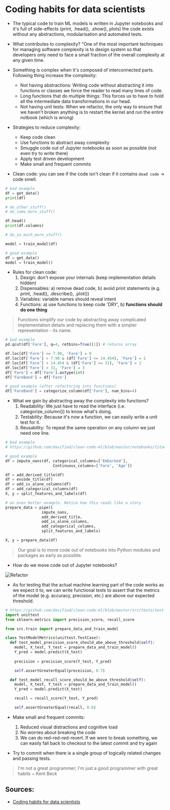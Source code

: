 # Coding habits for data scientists

* The typical code to train ML models is written in Jupyter notebooks and it's
  full of side-effects (print, .head(), .show(), plots) the code exists without
  any abstractions, modularisation and automated tests.

* What contributes to complexity? "One of the most important techniques for
  managing software complexity is to design system so that developers only need
  to face a small fraction of the overall complexity at any given time.

* Something is complex when it's composed of interconnected parts. Following
  thing increase the complexity:
  - Not having abstractions: Writing code without abstracting it into functions
    or classes we force the reader to read many lines of code.
  - Long functions that do multiple things: This forces us to have to hold all
    the intermediate data transformations in our head.
  - Not having unit tests: When we refactor, the only way to ensure that we
    haven't broken anything is to restart the kernel and run the entire notbook
    (which is wrong)

* Strategies to reduce complexity:
  * Keep code clean
  * Use functions to abstract away complexity
  * Smuggle code out of Jupyter notebooks as soon as possible (not even try to
    write there)
  * Apply test driven development
  * Make small and frequent commits

* Clean code: you can see if the code isn't clean if it contains `dead code` ->
  code smell.

```py
# bad example
df = get_data()
print(df)

# do_other_stuff()
# do_some_more_stuff()

df.head()
print(df.columns)

# do_so_much_more_stuff()

model = train_model(df)

# good example
df = get_data()
model = train_model()
```
* Rules for clean code:
  1. Design: don't expose your internals (keep implementation details hidden)
  2. Dispensables: a) remove dead code, b) avoid print statements (e.g. print,
     .head(), .describe(), .plot())
  3. Variables: variable names should reveal intent
  4. Functions: a) use functions to keep code 'DRY', b) **functions should do one thing**

> Functions simplify our code by abstracting away complicated implementation
  details and replacing them with a simpler representation - its name.

```py
# bad example
pd.qcut(df['Fare'], q=4, retbins=True)[1]) # returns array

df.loc[df['Fare'] <= 7.90, 'Fare'] = 0
df.loc[df['Fare'] > 7.90 & (df['Fare'] <= 14.454), 'Fare'] = 1
df.loc[df['Fare'] > 14.454 & (df['Fare'] <= 31), 'Fare'] = 2
df.loc[df['Fare'] > 31, 'Fare'] = 3
df['Fare'] = df['Fare'].astype(int)
df['FareBand'] = df['Fare']

# good example (after refactoring into functions)
df['FareBand'] = categorize_column(df['Fare'], num_bins=4)
``` 

* What we gain by abstracting away the complexity into functions?
  1. Readability: We just have to read the interface (i.e. categorize_column())
     to know what's doing.
  2. Testability: Because it's now a function, we can easily write a unit test
     for it.
  3. Reusability: To repeat the same operation on any column we just need one
     line.

```py
# bad example
# https://github.com/davified/clean-code-ml/blob/master/notebooks/titanic-notebook-1.ipynb

# good example
df = impute_nans(df, categorical_columns=['Embarked'],
                     Continuous_columns=['Fare', 'Age'])

df = add_derived_title(df)
df = encode_title(df)
df = add_is_alone_columns(df)
df = add_categorical_columns(df)
X, y = split_features_and_labels(df)

# an even better example. Notice how this reads like a story
prepare_data = pipe([
                impute_nans,
                add_derived_title,
                add_is_alone_columns,
                add_categorical_columns,
                split_features_and_labels)

X, y = prepare_data(df)
```

> Our goal is to move code out of notebooks into Python modules and packages as
> early as possible.

* How do we move code out of Jupyter notebooks?

![Refactor](https://insights-images.thoughtworks.com/Screenshot202019101620at20100518_df186104d85da2fc7cd6080b96327600.png)

* As for testing that the actual machine learning part of the code works as we
  expect it to, we can write functional tests to assert that the metrics of the
  model (e.g. accuracy, precision, etc.) are above our expected threshold.

```py
# https://github.com/davified/clean-code-ml/blob/master/src/tests/test_model_metrics.py
import unittest
from sklearn.metrics import precision_score, recall_score

from src.train import prepare_data_and_train_model

class TestModelMetrics(unittest.TestCase):
  def test_model_precision_score_should_abe_above_threshold(self):
    model, X_test, Y_test = prepare_data_and_train_model()
    Y_pred = model.predict(X_test)
    
    precision = precision_score(Y_test, Y_pred)

    self.assertGreaterEqual(preceision, 0.7)

  def test_model_recall_score_should_be_above_threshold(self):
    model, X_test, Y_test = prepare_data_and_train_model()
    Y_pred = model.predict(X_test)

    recall = recall_score(Y_test, Y_pred)

    self.assertGreaterEqual(recall, 0.6)

```

* Make small and frequent commits:
  1. Reduced visual distractions and cognitive load
  2. No worries about breaking the code
  3. We can do red-red-red-revert. If we were to break something, we can easily
     fall back to checkout to the latest commit and try again

* Try to commit when there is a single group of logically related changes and
  passing tests.

> I'm not a great programmer; I'm just a good programmer with great habits ~
> Kent Beck

## Sources:
* [Coding habits for data scientists](https://www.thoughtworks.com/insights/blog/coding-habits-data-scientists)
